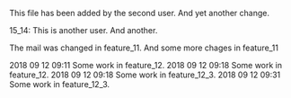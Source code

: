 This file has been added by the second user.
And yet another change.

15_14: This is another user.
And another.

The mail was changed in feature_11.
And some more chages in feature_11

2018 09 12 09:11 Some work in feature_12.
2018 09 12 09:18 Some work in feature_12.
2018 09 12 09:18 Some work in feature_12_3.
2018 09 12 09:31 Some work in feature_12_3.